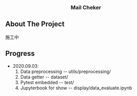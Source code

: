 <!-- PROJECT LOGO -->
<br />

<p align="center">
  <h3 align="center">Mail Cheker</h3>

  <p align="center">
  </p>
</p>

<!-- ABOUT THE PROJECT -->

## About The Project
施工中

## Progress
* 2020.09.03: 
    1. Data preprocessing -- utils/preprocessing/
    2. Data getter -- dataset/
    3. Pytest embedded -- test/
    4. Jupyterbook for show -- display/data_evaluate.ipynb


<!-- GETTING STARTED

## Getting Started

To get a local copy up and running follow these simple steps.

### Prerequisites

This is an example of how to list things you need to use the software and how to install them.

-   npm

```sh
npm install npm@latest -g
```

### Installation

1. Clone the repo

```sh
git clone https://github.com/github_username/repo.git
```

2. Install NPM packages

```sh
npm install
```
-->

<!-- USAGE EXAMPLES

## Usage

Use this space to show useful examples of how a project can be used. Additional screenshots, code examples and demos work well in this space. You may also link to more resources.

_For more examples, please refer to the [Documentation](https://example.com)_
-->

<!-- CONTRIBUTING

## Contributing

Contributions are what make the open source community such an amazing place to be learn, inspire, and create. Any contributions you make are **greatly appreciated**.

1. Fork the Project
2. Create your Feature Branch (`git checkout -b feature/AmazingFeature`)
3. Commit your Changes (`git commit -m 'Add some AmazingFeature'`)
4. Push to the Branch (`git push origin feature/AmazingFeature`)
5. Open a Pull Request

-->

<!-- LICENSE

## License

Distributed under the MIT License. See `LICENSE` for more information.
-->

<!-- CONTACT

## Contact

Your Name - [@twitter_handle](https://twitter.com/twitter_handle) - email

Project Link: [https://github.com/github_username/repo](https://github.com/github_username/repo)

-->
